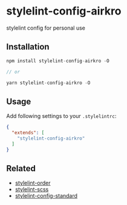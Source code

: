 # stylelint-config-airkro

stylelint config for personal use

## Installation

```js
npm install stylelint-config-airkro -O

// or

yarn stylelint-config-airkro -O
```

## Usage

Add following settings to your `.stylelintrc`:

```json
{
  "extends": [
    "stylelint-config-airkro"
  ]
}
```

## Related

* [stylelint-order](https://www.npmjs.com/package/stylelint-order)
* [stylelint-scss](https://www.npmjs.com/package/stylelint-scss)
* [stylelint-config-standard](https://www.npmjs.com/package/stylelint-config-standard)
